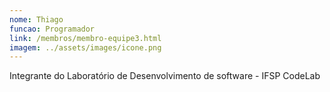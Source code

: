 ```yaml
---
nome: Thiago
funcao: Programador
link: /membros/membro-equipe3.html
imagem: ../assets/images/icone.png
---
```

Integrante do Laboratório de Desenvolvimento de software - IFSP CodeLab